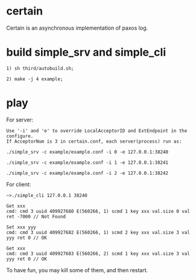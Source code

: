 # certain

Certain is an asynchronous implementation of paxos log.

# build simple_srv and simple_cli

	1) sh third/autobuild.sh;

	2) make -j 4 example;

# play

For server:

	Use '-i' and 'e' to override LocalAcceptorID and ExtEndpoint in the configure.
	If AcceptorNum is 3 in certain.conf, each server(process) run as:

	./simple_srv -c example/example.conf -i 0 -e 127.0.0.1:38240

	./simple_srv -c example/example.conf -i 1 -e 127.0.0.1:38241

	./simple_srv -c example/example.conf -i 2 -e 127.0.0.1:38242

For client:

	~>./simple_cli 127.0.0.1 38240

    Get xxx
    cmd: cmd 3 uuid 409927680 E(560266, 1) scmd 1 key xxx val.size 0 val  ret -7000 // Not Found

    Set xxx yyy
    cmd: cmd 3 uuid 409927682 E(560266, 1) scmd 2 key xxx val.size 3 val yyy ret 0 // OK

    Get xxx
    cmd: cmd 3 uuid 409927683 E(560266, 2) scmd 1 key xxx val.size 3 val yyy ret 0 // OK

To have fun, you may kill some of them, and then restart.
